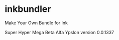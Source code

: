 inkbundler
==========

Make Your Own Bundle for Ink

Super Hyper Mega Beta Alfa Ypslon version 0.0.1337
